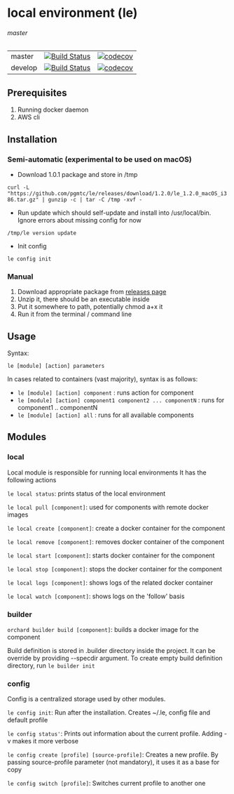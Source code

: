 # local environment (le)
###### master
| | | |
--- | --- | ---
master  | [![Build Status](https://travis-ci.com/pgmtc/le.svg?branch=master)](https://travis-ci.com/pgmtc/le) | [![codecov](https://codecov.io/gh/pgmtc/le/branch/master/graph/badge.svg)](https://codecov.io/gh/pgmtc/le) | 
develop | [![Build Status](https://travis-ci.com/pgmtc/le.svg?branch=develop)](https://travis-ci.com/pgmtc/le) | [![codecov](https://codecov.io/gh/pgmtc/le/branch/develop/graph/badge.svg)](https://codecov.io/gh/pgmtc/le) |

## Prerequisites
1. Running docker daemon
2. AWS cli

## Installation
### Semi-automatic (experimental to be used on macOS)
* Download 1.0.1 package and store in /tmp

`curl -L  "https://github.com/pgmtc/le/releases/download/1.2.0/le_1.2.0_macOS_i386.tar.gz" | gunzip -c | tar -C /tmp -xvf -`

* Run update which should self-update and install into /usr/local/bin. Ignore errors about missing config for now

`/tmp/le version update`

* Init config

`le config init`

### Manual
1. Download appropriate package from [releases page](https://github.com/pgmtc/le/releases)
2. Unzip it, there should be an executable inside
3. Put it somewhere to path, potentially chmod a+x it
4. Run it from the terminal / command line


## Usage 
Syntax:

`le [module] [action] parameters`

In cases related to containers (vast majority), syntax is as follows:

- `le [module] [action] component` : runs action for component
- `le [module] [action] component1 component2 ... componentN` : runs for component1 .. componentN
- `le [module] [action] all` : runs for all available components


## Modules
### local
Local module is responsible for running local environments
It has the following actions

`le local status`: prints status of the local environment

`le local pull [component]`: used for components with remote docker images

`le local create [component]`: create a docker container for the component

`le local remove [component]`: removes docker container of the component

`le local start [component]`: starts docker container for the component

`le local stop [component]`: stops the docker container for the component

`le local logs [component]`: shows logs of the related docker container

`le local watch [component]`: shows logs on the 'follow' basis

### builder
`orchard builder build [component]`: builds a docker image for the component

Build definition is stored in .builder directory inside the project.
It can be override by providing --specdir argument.
To create empty build definition directory, run 
`le builder init`


### config
Config is a centralized storage used by other modules.

`le config init`: Run after the installation. Creates ~/.le, config file and default profile

`le config status'`: Prints out information about the current profile. Adding -v makes it more verbose

`le config create [profile] [source-profile]`: Creates a new profile. By passing source-profile parameter (not mandatory), it uses it as a base for copy

`le config switch [profile]`: Switches current profile to another one
